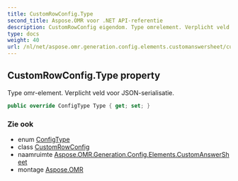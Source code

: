 ```yaml
---
title: CustomRowConfig.Type
second_title: Aspose.OMR voor .NET API-referentie
description: CustomRowConfig eigendom. Type omrelement. Verplicht veld voor JSONserialisatie.
type: docs
weight: 40
url: /nl/net/aspose.omr.generation.config.elements.customanswersheet/customrowconfig/type/
---
```

## CustomRowConfig.Type property

Type omr-element. Verplicht veld voor JSON-serialisatie.

```csharp
public override ConfigType Type { get; set; }
```

### Zie ook

* enum [ConfigType](../../../aspose.omr.generation.config.enums/configtype/)
* class [CustomRowConfig](../)
* naamruimte [Aspose.OMR.Generation.Config.Elements.CustomAnswerSheet](../../customrowconfig/)
* montage [Aspose.OMR](../../../)


